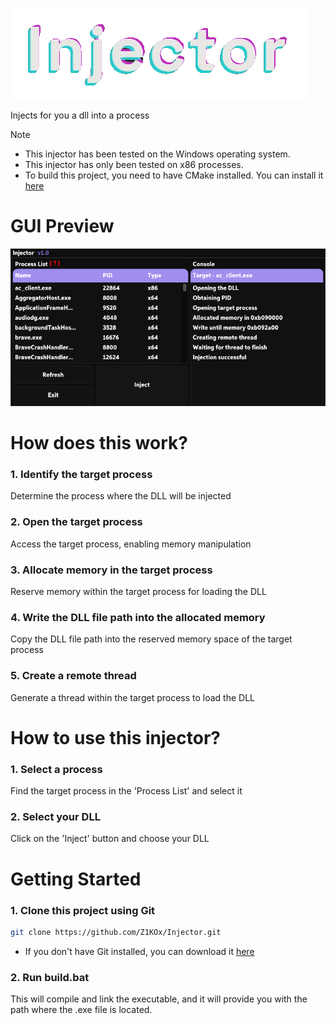 ![gif](img/Injector.gif)

Injects for you a dll into a process

> [!NOTE]
> - This injector has been tested on the Windows operating system.
> - This injector has only been tested on x86 processes.
> - To build this project, you need to have CMake installed. You can install it <a href="https://cmake.org/download/">here</a>

# GUI Preview
![png](img/Preview.png)

# How does this work?
### 1. Identify the target process
Determine the process where the DLL will be injected

### 2. Open the target process
Access the target process, enabling memory manipulation

### 3. Allocate memory in the target process
Reserve memory within the target process for loading the DLL

### 4. Write the DLL file path into the allocated memory
Copy the DLL file path into the reserved memory space of the target process

### 5. Create a remote thread
Generate a thread within the target process to load the DLL

# How to use this injector?
### 1. Select a process
Find the target process in the 'Process List' and select it

### 2. Select your DLL
Click on the 'Inject' button and choose your DLL

# Getting Started
### 1. Clone this project using Git
```bash
git clone https://github.com/Z1KOx/Injector.git
```
- If you don't have Git installed, you can download it <a href="https://git-scm.com/downloads">here</a>

### 2. Run build.bat
This will compile and link the executable, and it will provide you with the path where the .exe file is located.
